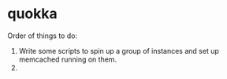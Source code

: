 # quokka

Order of things to do:

1) Write some scripts to spin up a group of instances and set up memcached running on them.
2) 


